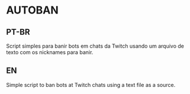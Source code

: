 # AUTOBAN

## PT-BR
Script simples para banir bots em chats da Twitch usando um arquivo de texto com os nicknames para banir.

## EN
Simple script to ban bots at Twitch chats using a text file as a source.
